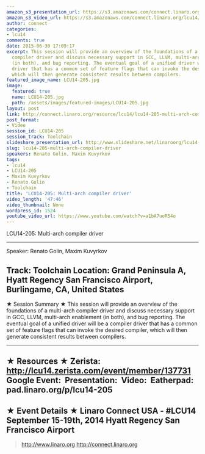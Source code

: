```yaml
---
amazon_s3_presentation_url: https://s3.amazonaws.com/connect.linaro.org/hkg15/Videos/09-16-Tuesday/LCU14-205.pdf
amazon_s3_video_url: https://s3.amazonaws.com/connect.linaro.org/lcu14/videos/09-16-Tuesday/LCU14-205-+Multi-arch+compiler+driver.mp4
author: connect
categories:
- lcu14
comments: true
date: 2015-06-30 17:09:17
excerpt: This session will provide an overview of the foundations of a multi-arch
  compiler driver and discuss necessary support in GCC, LLVM, multi-arch enablement
  (in both), and bug reporting. The eventual goal of a unified driver will be a compiler
  driver that has a common set of feature flags that can invoke the desired compiler,
  which will then generate consistent results between compilers.
featured_image_name: LCU14-205.jpg
image:
  featured: true
  name: LCU14-205.jpg
  path: /assets/images/featured-images/LCU14-205.jpg
layout: post
link: http://connect.linaro.org/resource/lcu14/lcu14-205-multi-arch-compiler-driver/
post_format:
- Video
session_id: LCU14-205
session_track: Toolchain
slideshare_presentation_url: http://www.slideshare.net/linaroorg/lcu14-205-multiarch-compiler-driver
slug: lcu14-205-multi-arch-compiler-driver
speakers: Renato Golin, Maxim Kuvyrkov
tags:
- lcu14
- LCU14-205
- Maxim Kuvyrkov
- Renato Golin
- Toolchain
title: 'LCU14-205: Multi-arch compiler driver'
video_length: '47:46'
video_thumbnail: None
wordpress_id: 1524
youtube_video_url: https://www.youtube.com/watch?v=a1bA7uoR54o
---
```


LCU14-205: Multi-arch compiler driver

---------------------------------------------------

Speaker: Renato Golin, Maxim Kuvyrkov

Track: Toolchain
Location: Grand Peninsula A, Hyatt Regency San Francisco Airport, Burlingame, CA, United States
---------------------------------------------------

★ Session Summary ★
This session will provide an overview of the foundations of a multi-arch compiler driver and discuss necessary support in GCC, LLVM, multi-arch enablement (in both), and bug reporting. The eventual goal of a unified driver will be a compiler driver that has a common set of feature flags that can invoke the desired compiler, which will then generate consistent results between compilers.

---------------------------------------------------

★ Resources ★
Zerista: http://lcu14.zerista.com/event/member/137731
Google Event: 
Presentation: 
Video: 
Eatherpad: pad.linaro.org/p/lcu14-205
---------------------------------------------------

★ Event Details ★
Linaro Connect USA - #LCU14
September 15-19th, 2014
Hyatt Regency San Francisco Airport
---------------------------------------------------

> http://www.linaro.org
> http://connect.linaro.org